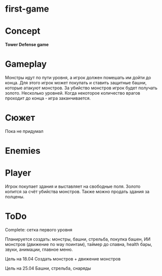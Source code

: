 # first-game

# Concept
**Tower Defense game**
# Gameplay
Монстры идут по пути уровня, а игрок должен помешать им дойти до конца. Для этого игрок может покупать и ставить защитные башни, которые атакуют монстров. За убийство монстров игрок будет получать золото. Несколько уровней. Когда некоторое количество врагов проходит до конца - игра заканчивается.
# Сюжет
Пока не придумал

# Enemies

# Player
Игрок покупает здания и выставляет на свободные поля. Золото копится за счёт убийства монстров. Также можно продать здания за полцены.
# ToDo
Complete: сетка первого уровня

Планируется создать: монстры, башни, стрельба, покупка башен, ИИ монстров (движение по way поинтам), таймер до спавна, health бары, звуки, анимации, главное меню.

Цель на 18.04
Создать монстров + движение монстров

Цель на 25.04
Башни, стрельба, снаряды
